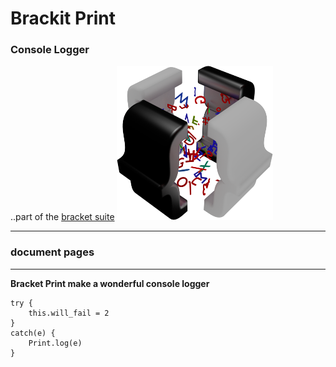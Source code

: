 
# Brackit Print
### Console Logger

..part of the [bracket suite](https://github.com/restarian/restarian/blob/master/bracket/readme.md)
![bracket](https://raw.githubusercontent.com/restarian/restarian/master/bracket/doc/image/bracket_logo_small.png)

------

### document pages

----



**Bracket Print make a wonderful console logger**

```
try {
	this.will_fail = 2
} 
catch(e) { 
	Print.log(e)
}
```
